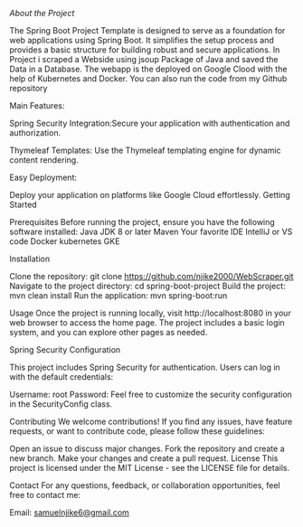 *About the Project*

The Spring Boot Project Template is designed to serve as a foundation for web applications using Spring Boot. It simplifies the setup process and provides a basic structure for building robust and secure applications. In Project i scraped a Webside using jsoup Package of Java and saved the Data in a Database. The webapp is the deployed on Google Clood with the help of Kubernetes and Docker. You can also run the code from my Github repository

Main Features:

Spring Security Integration:Secure your application with authentication and authorization.

Thymeleaf Templates: Use the Thymeleaf templating engine for dynamic content rendering.


Easy Deployment: 

Deploy your application on platforms like Google Cloud effortlessly.
Getting Started


Prerequisites
Before running the project, ensure you have the following software installed:
Java JDK 8 or later
Maven
Your favorite IDE IntelliJ or VS code
Docker
kubernetes
GKE


Installation

Clone the repository: git clone https://github.com/njike2000/WebScraper.git
Navigate to the project directory: cd spring-boot-project
Build the project: mvn clean install
Run the application: mvn spring-boot:run

Usage
Once the project is running locally, visit http://localhost:8080 in your web browser to access the home page. The project includes a basic login system, and you can explore other pages as needed.

Spring Security Configuration

This project includes Spring Security for authentication. Users can log in with the default credentials:

Username: root
Password: 
Feel free to customize the security configuration in the SecurityConfig class.

Contributing
We welcome contributions! If you find any issues, have feature requests, or want to contribute code, please follow these guidelines:

Open an issue to discuss major changes.
Fork the repository and create a new branch.
Make your changes and create a pull request.
License
This project is licensed under the MIT License - see the LICENSE file for details.

Contact
For any questions, feedback, or collaboration opportunities, feel free to contact me:

Email: samuelnjike6@gmail.com
